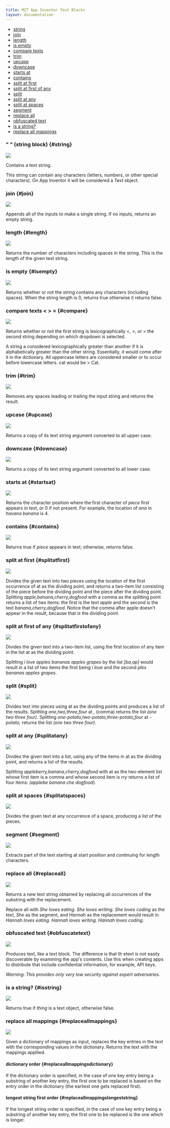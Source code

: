 ```yaml
---
title: MIT App Inventor Text Blocks
layout: documentation
---
```


* [string](#string)
* [join](#join)
* [length](#length)
* [is empty](#isempty)
* [compare texts](#compare)
* [trim](#trim)
* [upcase](#upcase)
* [downcase](#downcase)
* [starts at](#startsat)
* [contains](#contains)
* [split at first](#splitatfirst)
* [split at first of any](#splitatfirstofany)
* [split](#split)
* [split at any](#splitatany)
* [split at spaces](#splitatspaces)
* [segment](#segment)
* [replace all](#replaceall)
* [obfuscated text](#obfuscatetext)
* [is a string?](#isstring)
* [replace all mappings](#replaceallmappings)

### " " (string block)   {#string}

![](images/text/string.png)

Contains a text string.

This string can contain any characters (letters, numbers, or other special characters). On App Inventor it will be considered a Text object.

### join   {#join}

![](images/text/join.png)

Appends all of the inputs to make a single string. If no inputs, returns an empty string.

### length   {#length}

![](images/text/length.png)

Returns the number of characters including spaces in the string. This is the length of the given text string.

### is empty   {#isempty}

![](images/text/isempty.png)

Returns whether or not the string contains any characters (including spaces). When the string length is 0, returns true otherwise it returns false.

### compare texts < > =   {#compare}

![](images/text/compare.gif)

Returns whether or not the first string is lexicographically <, >, or = the second string depending on which dropdown is selected.

A string a considered lexicographically greater than another if it is alphabetically greater than the other string. Essentially, it would come after it in the dictionary. All uppercase letters are considered smaller or to occur before lowercase letters. cat would be > Cat.

### trim   {#trim}

![](images/text/trim.png)

Removes any spaces leading or trailing the input string and returns the result.

### upcase   {#upcase}

![](images/text/upcase.png)

Returns a copy of its text string argument converted to all upper case.

### downcase   {#downcase}

![](images/text/downcase.png)

Returns a copy of its text string argument converted to all lower case.

### starts at   {#startsat}

![](images/text/startsat.png)

Returns the character position where the first character of *piece* first appears in text, or 0 if not present. For example, the location of *ana* in *havana banana* is 4.

### contains   {#contains}

![](images/text/contains.png)

Returns true if *piece* appears in text; otherwise, returns false.

### split at first   {#splitatfirst}

![](images/text/splitatfirst.png)

Divides the given text into two pieces using the location of the first occurrence of at as the dividing point, and returns a two-item list consisting of the piece before the dividing point and the piece after the dividing point. Splitting *apple,banana,cherry,dogfood* with a comma as the splitting point returns a list of two items: the first is the text *apple* and the second is the text *banana,cherry,dogfood*. Notice that the comma after apple doesn't appear in the result, because that is the dividing point.

### split at first of any   {#splitatfirstofany}

![](images/text/splitatfirstofany.png)

Divides the given text into a two-item list, using the first location of any item in the list at as the dividing point.

Splitting *i love apples bananas apples grapes* by the list *[ba,ap]* would result in a list of two items the first being *i love* and the second *ples bananas apples grapes*.

### split   {#split}

![](images/text/split.png)

Divides text into pieces using at as the dividing points and produces a list of the results. Splitting *one,two,three,four* at *,* (comma) returns the list *(one two three four)*. Splitting *one-potato,two-potato,three-potato,four* at *-potato,* returns the list *(one two three four)*.

### split at any   {#splitatany}

![](images/text/splitatany.png)

Divides the given text into a list, using any of the items in at as the dividing point, and returns a list of the results.

Splitting *appleberry,banana,cherry,dogfood* with at as the two-element list whose first item is a comma and whose second item is *rry* returns a list of four items: *(applebe banana che dogfood)*.

### split at spaces   {#splitatspaces}

![](images/text/splitatspaces.png)

Divides the given text at any occurrence of a space, producing a list of the pieces.

### segment   {#segment}

![](images/text/segment.png)

Extracts part of the text starting at start position and continuing for length characters.

### replace all   {#replaceall}

![](images/text/replaceall.png)

Returns a new text string obtained by replacing all occurrences of the substring with the replacement.

Replace all with *She loves eating. She loves writing. She loves coding* as the text, *She* as the segment, and *Hannah* as the replacement would result in *Hannah loves eating. Hannah loves writing. Hannah loves coding*.

### obfuscated text   {#obfuscatetext}

![](images/text/obfuscatetext.png)

Produces text, like a text block.  The difference is that th etext is not easily discoverable by examining the app's contents.  Use this when creating apps to distribute that include confidential information, for example, API keys.

*Warning: This provides only very low security against expert adversaries.*

### is a string?   {#isstring}

![](images/text/isstring.png)

Returns true if *thing* is a text object, otherwise false.

### replace all mappings {#replaceallmappings}

![](images/text/replaceallmappings.png)

Given a dictionary of mappings as input, replaces the key entries in the text with the corresponding values in the dictionary.
Returns the text with the mappings appllied.

#### dictionary order {#replaceallmappingsdictionary}

If the dictionary order is specified, in the case of one key entry being a substring of another key entry, the first one to be replaced
is based on the entry order in the dictionary (the earliest one gets replaced first).

#### longest string first order {#replaceallmappingslongeststring}

If the longest string order is specified, in the case of one key entry being a substring of another key entry, the first one to be replaced
is the one which is longer.